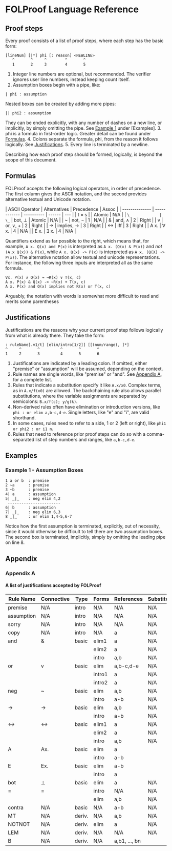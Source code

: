 # FOLProof Language Reference

## Proof steps

Every proof consists of a list of proof steps, where each step has the basic form:

```
[lineNum] [|*] phi [: reason] <NEWLINE>
   ^       ^     ^        ^       ^
   1       2     3        4       5
```

1. Integer line numbers are optional, but recommended. The verifier ignores user line numbers, instead keeping count itself.
2. Assumption boxes begin with a pipe, like:

```
| phi : assumption
```

Nested boxes can be created by adding more pipes:

```
|| phi2 : assumption
```

They can be ended explicitly, with any number of dashes on a new line, or implicitly, by simply omitting the pipe.
See [Example 1](#example-1---assumption-boxes) under [Examples]. 3. phi is a formula in first-order logic. Greater detail can be found under [Formulas](#formulas). 4. Colons separate the formula, phi, from the reason it follows logically. See [Justifications](#justifications). 5. Every line is terminated by a newline.

Describing how each proof step should be formed, logically, is beyond the scope of this document.

## Formulas

FOLProof accepts the following logical operators, in order of precedence.
The first column gives the ASCII notation, and the second provides alternative textual and Unicode notation.

| ASCII Operator | Alternatives | Precedence | Assoc  |
| -------------- | ------------ | ---------- | ------ | --- |
| t = s          |              | Atomic     | N/A    |
| `\_            | \_`          | bot, ⊥     | Atomic | N/A |
| ~              | not, ¬       | 1          | N/A    |
| &              | and, ∧       | 2          | Right  |
| v              | or, ∨, +     | 2          | Right  |
| ->             | implies, →   | 3          | Right  |
| <->            | iff          | 3          | Right  |
| A x.           | ∀ x.         | 4          | N/A    |
| E x.           | ∃ x.         | 4          | N/A    |

Quantifiers extend as far possible to the right, which means that, for example, `A x. Q(x) and P(x)` is interpreted as `A x. (Q(x) & P(x))` and _not_ `(A.x Q(x)) & P(x)`, while `A x. Q(x) -> P(x)` is interpreted as `A x. (Q(X) -> P(x))`.
The alternative notation allow textual and unicode representations.
For instance, the following three inputs are interpreted all as the same formula.

```
∀x. P(x) ∧ Q(x) → ¬R(x) ∨ T(x, c)
A x. P(x) & Q(x) -> ~R(x) + T(x, c)
A x. P(x) and Q(x) implies not R(x) or T(x, c)
```

Arguably, the notation with words is somewhat more difficult to read and merits some parentheses

## Justifications

Justifications are the reasons why your current proof step follows logically from what is already there. They take the form:

```
: ruleName[.v1/t] [elim/intro[1/2]] [[(num/range), ]*]
^     ^       ^         ^       ^       ^
1     2       3         4       5       6
```

1. Justifications are indicated by a leading colon. If omitted, either "premise" or "assumption" will be assumed, depending on the context.
2. Rule names are single words, like "premise" or "and". See [Appendix A](#appendix-a), for a complete list.
3. Rules that indicate a substitution specify it like `A.x/x0`. Complex terms, as in `A.x/f(x0)` are allowed.
   The backchaining rule also allows parallel substitutions, where the variable assignments are
   separated by semicolons: `B.x/f(c); y/g(k)`.
4. Non-derived rules often have elimination or introduction versions, like `phi : or elim a,b-c,d-e`. Single letters, like "e" and "i", are valid shorthand.
5. In some cases, rules need to refer to a side, 1 or 2 (left or right), like `phi1 or phi2 : or i1 n`.
6. Rules that need to reference prior proof steps can do so with a comma-separated list of step numbers and ranges, like `a,b-c,d-e`.

## Examples

### Example 1 - Assumption Boxes

```
1 a or b  : premise
2 ~a      : premise
3 ~b      : premise
4| a      : assumption
5| _|_    : neg elim 4,2
 -----------------------
6| b      : assumption
7| _|_    : neg elim 6,3
8 _|_     : or elim 1,4-5,6-7
```

Notice how the first assumption is terminated, explicitly, out of necessity, since it would otherwise be difficult to tell there are two assumption boxes. The second box is terminated, implicitly, simply by omitting the leading pipe on line 8.

## Appendix

### Appendix A

#### A list of justifications accepted by FOLProof

| Rule Name  | Connective | Type   | Forms  | References    | Substitutions |
| ---------- | ---------- | ------ | ------ | ------------- | ------------- |
| premise    | N/A        | intro  | N/A    | N/A           | N/A           |
| assumption | N/A        | intro  | N/A    | N/A           | N/A           |
| sorry      | N/A        | intro  | N/A    | N/A           | N/A           |
| copy       | N/A        | intro  | N/A    | a             | N/A           |
| and        | &          | basic  | elim1  | a             | N/A           |
|            |            |        | elim2  | a             | N/A           |
|            |            |        | intro  | a,b           | N/A           |
| or         | v          | basic  | elim   | a,b-c,d-e     | N/A           |
|            |            |        | intro1 | a             | N/A           |
|            |            |        | intro2 | a             | N/A           |
| neg        | ~          | basic  | elim   | a,b           | N/A           |
|            |            |        | intro  | a-b           | N/A           |
| ->         | ->         | basic  | elim   | a,b           | N/A           |
|            |            |        | intro  | a-b           | N/A           |
| <->        | <->        | basic  | elim1  | a             | N/A           |
|            |            |        | elim2  | a             | N/A           |
|            |            |        | intro  | a,b           | N/A           |
| A          | Ax.        | basic  | elim   | a             |               |
|            |            |        | intro  | a-b           |               |
| E          | Ex.        | basic  | elim   | a-b           |               |
|            |            |        | intro  | a             |               |
| bot        | ⊥          | basic  | elim   | a             | N/A           |
| =          | =          |        | intro  | N/A           | N/A           |
|            |            |        | elim   | a,b           | N/A           |
| contra     | N/A        | basic  | N/A    | a-b           | N/A           |
| MT         | N/A        | deriv. | N/A    | a,b           | N/A           |
| NOTNOT     | N/A        | deriv. | elim   | a             | N/A           |
| LEM        | N/A        | deriv. | N/A    | N/A           | N/A           |
| B          | N/A        | deriv. | N/A    | a,b1, ..., bn |               |
